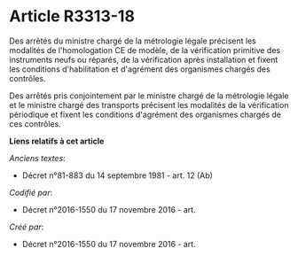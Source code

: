 # Article R3313-18

Des arrêtés du ministre chargé de la métrologie légale précisent les modalités de l'homologation CE de modèle, de la
vérification primitive des instruments neufs ou réparés, de la vérification après installation et fixent les conditions
d'habilitation et d'agrément des organismes chargés des contrôles.

Des arrêtés pris conjointement par le ministre chargé de la métrologie légale et le ministre chargé des transports précisent
les modalités de la vérification périodique et fixent les conditions d'agrément des organismes chargés de ces contrôles.

**Liens relatifs à cet article**

_Anciens textes_:

  - Décret n°81-883 du 14 septembre 1981 - art. 12 (Ab)

_Codifié par_:

  - Décret n°2016-1550 du 17 novembre 2016 - art.

_Créé par_:

  - Décret n°2016-1550 du 17 novembre 2016 - art.
